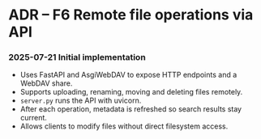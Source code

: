 # ADR – F6 Remote file operations via API

### 2025-07-21 Initial implementation
- Uses FastAPI and AsgiWebDAV to expose HTTP endpoints and a WebDAV share.
- Supports uploading, renaming, moving and deleting files remotely.
- `server.py` runs the API with uvicorn.
- After each operation, metadata is refreshed so search results stay current.
- Allows clients to modify files without direct filesystem access.
